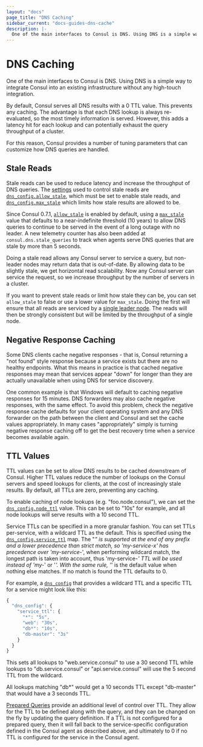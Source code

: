 ```yaml
---
layout: "docs"
page_title: "DNS Caching"
sidebar_current: "docs-guides-dns-cache"
description: |-
  One of the main interfaces to Consul is DNS. Using DNS is a simple way to integrate Consul into an existing infrastructure without any high-touch integration.
---
```


# DNS Caching

One of the main interfaces to Consul is DNS. Using DNS is a simple way to
integrate Consul into an existing infrastructure without any high-touch
integration.

By default, Consul serves all DNS results with a 0 TTL value. This prevents
any caching. The advantage is that each DNS lookup is always re-evaluated,
so the most timely information is served. However, this adds a latency hit
for each lookup and can potentially exhaust the query throughput of a cluster.

For this reason, Consul provides a number of tuning parameters that can
customize how DNS queries are handled.

<a name="stale"></a>
## Stale Reads

Stale reads can be used to reduce latency and increase the throughput
of DNS queries. The [settings](/docs/agent/options.html) used to control stale reads
are [`dns_config.allow_stale`](/docs/agent/options.html#allow_stale),
which must be set to enable stale reads, and [`dns_config.max_stale`](/docs/agent/options.html#max_stale)
which limits how stale results are allowed to be.

Since Consul 0.7.1, [`allow_stale`](/docs/agent/options.html#allow_stale)
is enabled by default, using a [`max_stale`](/docs/agent/options.html#max_stale)
value that defaults to a near-indefinite threshold (10 years) to allow DNS queries to continue to be served in the event
of a long outage with no leader. A new telemetry counter has also been added at
`consul.dns.stale_queries` to track when agents serve DNS queries that are stale
by more than 5 seconds.

Doing a stale read allows any Consul server to
service a query, but non-leader nodes may return data that is
out-of-date. By allowing data to be slightly stale, we get horizontal
read scalability. Now any Consul server can service the request, so we
increase throughput by the number of servers in a cluster.

If you want to prevent
stale reads or limit how stale they can be, you can set `allow_stale`
to false or use a lower value for `max_stale`. Doing the first will ensure that
all reads are serviced by a [single leader node](/docs/internals/consensus.html).
The reads will then be strongly consistent but will be limited by the throughput
of a single node. 

## Negative Response Caching

Some DNS clients cache negative responses - that is, Consul returning a "not
found" style response because a service exists but there are no healthy
endpoints. What this means in practice is that cached negative responses may
mean that services appear "down" for longer than they are actually unavailable
when using DNS for service discovery.

One common example is that Windows will default to caching negative responses
for 15 minutes. DNS forwarders may also cache negative responses, with the same
effect. To avoid this problem, check the negative response cache defaults for
your client operating system and any DNS forwarder on the path between the
client and Consul and set the cache values appropriately. In many cases
"appropriately" simply is turning negative response caching off to get the best
recovery time when a service becomes available again.

<a name="ttl"></a>
## TTL Values

TTL values can be set to allow DNS results to be cached downstream of Consul. Higher
TTL values reduce the number of lookups on the Consul servers and speed lookups for
clients, at the cost of increasingly stale results. By default, all TTLs are zero,
preventing any caching.

To enable caching of node lookups (e.g. "foo.node.consul"), we can set the
[`dns_config.node_ttl`](/docs/agent/options.html#node_ttl) value. This can be set to
"10s" for example, and all node lookups will serve results with a 10 second TTL.

Service TTLs can be specified in a more granular fashion. You can set TTLs
per-service, with a wildcard TTL as the default. This is specified using the
[`dns_config.service_ttl`](/docs/agent/options.html#service_ttl) map. The "*"
is supported at the end of any prefix and a lower precedence than strict match,
so 'my-service-x' has precedence over 'my-service-*', when performing wildcard
match, the longest path is taken into account, thus 'my-service-*' TTL will
be used instead of 'my-*' or '*'. With the same rule, '*' is the default value
when nothing else matches. If no match is found the TTL defaults to 0.

For example, a [`dns_config`](/docs/agent/options.html#dns_config) that provides
a wildcard TTL and a specific TTL for a service might look like this:

```javascript
{
  "dns_config": {
    "service_ttl": {
      "*": "5s",
      "web": "30s",
      "db*": "10s",
      "db-master": "3s"
    }
  }
}
```

This sets all lookups to "web.service.consul" to use a 30 second TTL
while lookups to "db.service.consul" or "api.service.consul" will use the
5 second TTL from the wildcard.

All lookups matching "db*" would get a 10 seconds TTL except "db-master"
that would have a 3 seconds TTL.

[Prepared Queries](/api/query.html) provide an additional
level of control over TTL. They allow for the TTL to be defined along with
the query, and they can be changed on the fly by updating the query definition.
If a TTL is not configured for a prepared query, then it will fall back to the
service-specific configuration defined in the Consul agent as described above,
and ultimately to 0 if no TTL is configured for the service in the Consul agent.
